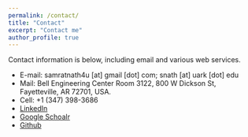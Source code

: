 ```yaml
---
permalink: /contact/
title: "Contact"
excerpt: "Contact me"
author_profile: true
---
```

Contact information is below, including email and various web services.  

* E-mail: samratnath4u [at] gmail [dot] com; snath [at] uark [dot] edu
* Mail: Bell Engineering Center Room 3122, 800 W Dickson St, Fayetteville, AR 72701, USA. 
* Cell: +1 (347) 398-3686
* [LinkedIn](https://www.linkedin.com/in/samrat-nath-2968b49a/)
* [Google Schoalr](https://scholar.google.com/citations?user=bK16_G4AAAAJ&hl=en)
* [Github](https://github.com/samrat-nath)
